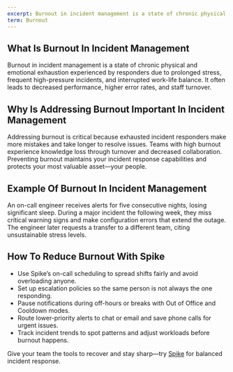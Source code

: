 ```yaml
---
excerpt: Burnout in incident management is a state of chronic physical and emotional exhaustion experienced by responders due to prolonged stress, frequent high-pressure incidents, and interrupted work-life balance.
term: Burnout
---
```

## What Is Burnout In Incident Management

Burnout in incident management is a state of chronic physical and emotional exhaustion experienced by responders due to prolonged stress, frequent high-pressure incidents, and interrupted work-life balance. It often leads to decreased performance, higher error rates, and staff turnover.

## Why Is Addressing Burnout Important In Incident Management

Addressing burnout is critical because exhausted incident responders make more mistakes and take longer to resolve issues. Teams with high burnout experience knowledge loss through turnover and decreased collaboration. Preventing burnout maintains your incident response capabilities and protects your most valuable asset—your people.

## Example Of Burnout In Incident Management

An on-call engineer receives alerts for five consecutive nights, losing significant sleep. During a major incident the following week, they miss critical warning signs and make configuration errors that extend the outage. The engineer later requests a transfer to a different team, citing unsustainable stress levels.

## How To Reduce Burnout With Spike

- Use Spike’s on-call scheduling to spread shifts fairly and avoid overloading anyone.
- Set up escalation policies so the same person is not always the one responding.
- Pause notifications during off-hours or breaks with Out of Office and Cooldown modes.
- Route lower-priority alerts to chat or email and save phone calls for urgent issues.
- Track incident trends to spot patterns and adjust workloads before burnout happens.

Give your team the tools to recover and stay sharp—try [Spike](https://app.spike.sh/signup) for balanced incident response.